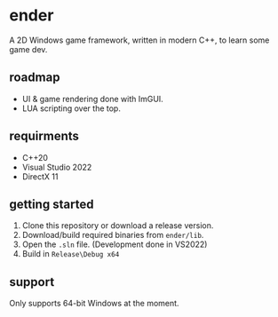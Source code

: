 # ender
A 2D Windows game framework, written in modern C++, to learn some game dev.

## roadmap
- UI & game rendering done with ImGUI.
- LUA scripting over the top.

## requirments
- C++20
- Visual Studio 2022
- DirectX 11

## getting started
1. Clone this repository or download a release version.
2. Download/build required binaries from `ender/lib`.
3. Open the `.sln` file. (Development done in VS2022)
4. Build in `Release\Debug x64`

## support
Only supports 64-bit Windows at the moment.